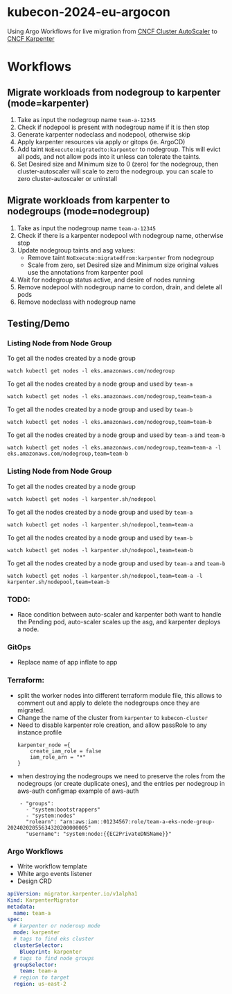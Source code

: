 # kubecon-2024-eu-argocon
Using Argo Workflows for live migration from [CNCF Cluster AutoScaler](https://github.com/kubernetes/autoscaler) to [CNCF Karpenter](https://github.com/kubernetes-sigs/karpenter)

# Workflows

## Migrate workloads from nodegroup to karpenter (mode=karpenter)
1. Take as input the nodegroup name `team-a-12345`
1. Check if nodepool is present with nodegroup name if it is then stop
1. Generate karpenter nodeclass and nodepool, otherwise skip
1. Apply karpenter resources via apply or gitops (ie. ArgoCD)
1. Add taint `NoExecute:migratedto:karpenter` to nodegroup. This will evict all pods, and not allow pods into it unless can tolerate the taints.
1. Set Desired size and Minimum size to 0 (zero) for the nodegroup, then cluster-autoscaler will scale to zero the nodegroup. you can scale to zero cluster-autoscaler or uninstall

## Migrate workloads from karpenter to nodegroups (mode=nodegroup)
1. Take as input the nodegroup name `team-a-12345`
1. Check if there is a karpenter nodepool with nodegroup name, otherwise stop
1. Update nodegroup taints and asg values:
    - Remove taint `NoExecute:migratedfrom:karpenter` from nodegroup
    - Scale from zero, set Desired size and Minimum size original values use the annotations from karpenter pool
1. Wait for nodegroup status active, and desire of nodes running
1. Remove nodepool with nodegroup name to cordon, drain, and delete all pods
1. Remove nodeclass with nodegroup name


## Testing/Demo
### Listing Node from Node Group
To get all the nodes created by a node group
```shell
watch kubectl get nodes -l eks.amazonaws.com/nodegroup
```
To get all the nodes created by a node group and used by `team-a`
```shell
watch kubectl get nodes -l eks.amazonaws.com/nodegroup,team=team-a
```
To get all the nodes created by a node group and used by `team-b`
```shell
watch kubectl get nodes -l eks.amazonaws.com/nodegroup,team=team-b
```
To get all the nodes created by a node group and used by `team-a` and `team-b`
```shell
watch kubectl get nodes -l eks.amazonaws.com/nodegroup,team=team-a -l eks.amazonaws.com/nodegroup,team=team-b
```
### Listing Node from Node Group
To get all the nodes created by a node group
```shell
watch kubectl get nodes -l karpenter.sh/nodepool
```
To get all the nodes created by a node group and used by `team-a`
```shell
watch kubectl get nodes -l karpenter.sh/nodepool,team=team-a
```
To get all the nodes created by a node group and used by `team-b`
```shell
watch kubectl get nodes -l karpenter.sh/nodepool,team=team-b
```
To get all the nodes created by a node group and used by `team-a` and `team-b`
```shell
watch kubectl get nodes -l karpenter.sh/nodepool,team=team-a -l karpenter.sh/nodepool,team=team-b
```




### TODO:
- Race condition between auto-scaler and karpenter both want to handle the Pending pod, auto-scaler scales up the asg, and karpenter deploys a node.
### GitOps
- Replace name of app inflate to app
### Terraform:
- split the worker nodes into different terraform module file, this allows to comment out and apply to delete the nodegroups once they are migrated.
- Change the name of the cluster from `karpenter` to `kubecon-cluster`
- Need to disable karpenter role creation, and allow passRole to any instance profile
    ```hcl
    karpenter_node ={
        create_iam_role = false
        iam_role_arn = "*"
    }
    ```
- when destroying the nodegroups we need to preserve the roles from the nodegroups (or create duplicate ones), and the entries per nodegroup in aws-auth configmap
example of aws-auth
```
    - "groups":
      - "system:bootstrappers"
      - "system:nodes"
      "rolearn": "arn:aws:iam::01234567:role/team-a-eks-node-group-20240202055634320200000005"
      "username": "system:node:{{EC2PrivateDNSName}}"
```



### Argo Workflows
- Write workflow template
- White argo events listener
- Design CRD
```yaml
apiVersion: migrator.karpenter.io/v1alpha1
Kind: KarpenterMigrator
metadata:
  name: team-a
spec:
  # karpenter or noderoup mode
  mode: karpenter
  # tags to find eks cluster
  clusterSelector:
    Blueprint: karpenter
  # tags to find node groups
  groupSelector:
    team: team-a
  # region to target
  region: us-east-2
```

